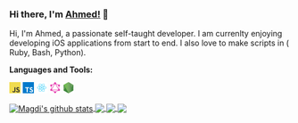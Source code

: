 ### Hi there, I'm [Ahmed!](https://github.com/ahmed93) 👋
<!--
<a href="https://codesandbox.io/u/anuraghazra">
  <img align="left" alt="Anurag Hazra | CodeSandbox" width="20px" src="https://raw.githubusercontent.com/anuraghazra/anuraghazra/master/assets/codesandbox.svg" />
</a>
<a href="https://twitter.com/anuraghazru">
  <img align="left" alt="Anurag Hazra | Twitter" width="21px" src="https://raw.githubusercontent.com/anuraghazra/anuraghazra/master/assets/twitter.svg" />
</a>
<a href="https://discord.gg/VK4k3Br">
  <img align="left" alt="Anurag's Discord" width="21px" src="https://raw.githubusercontent.com/anuraghazra/anuraghazra/master/assets/discord-round.svg" />
</a>

<br />
<br />
-->
Hi, I'm Ahmed, a passionate self-taught developer. I am currenlty enjoying developing iOS applications from start to end. I also love to make scripts in ( Ruby, Bash, Python). 

**Languages and Tools:**  

<code><img height="20" src="https://raw.githubusercontent.com/github/explore/80688e429a7d4ef2fca1e82350fe8e3517d3494d/topics/javascript/javascript.png"></code>
<code><img height="20" src="https://raw.githubusercontent.com/github/explore/80688e429a7d4ef2fca1e82350fe8e3517d3494d/topics/typescript/typescript.png"></code>
<code><img height="20" src="https://raw.githubusercontent.com/github/explore/80688e429a7d4ef2fca1e82350fe8e3517d3494d/topics/react/react.png"></code>
<code><img height="20" src="https://raw.githubusercontent.com/github/explore/5c058a388828bb5fde0bcafd4bc867b5bb3f26f3/topics/graphql/graphql.png"></code>
<code><img height="20" src="https://raw.githubusercontent.com/github/explore/80688e429a7d4ef2fca1e82350fe8e3517d3494d/topics/nodejs/nodejs.png"></code>    


<a href="https://github.com/ahmed93/github-readme-stats">
  <img align="center" src="https://github-readme-stats-seven-xi.vercel.app/api?username=anuraghazra&show_icons=true&include_all_commits=true&theme=radical" alt="Magdi's github stats" />
</a>

<a href="https://github.com/ahmed93/github-readme-stats">
  <img align="center" src="https://github-readme-stats-seven-xi.vercel.app/api/top-langs/?username=ahmed93&layout=compact&theme=dracula" />
</a>

<a href="https://github.com/ahmed93/github-readme-stats">
  <img align="center" src="https://github-readme-stats-seven-xi.vercel.app/api/pin/?username=ahmed93&repo=github-readme-stats&theme=dracula" />
</a>    
<a href="https://github.com/ahmed93/ahmed93.github.io">
  <img align="center" src="https://github-readme-stats-seven-xi.vercel.app/api/pin/?username=ahmed93&repo=anuraghazra.github.io&theme=dracula" />
</a>
